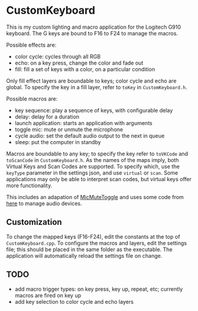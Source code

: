 # CustomKeyboard
This is my custom lighting and macro application for the Logitech G910 keyboard. The G keys are bound to F16 to F24 to manage the macros.

Possible effects are:
- color cycle: cycles through all RGB
- echo: on a key press, change the color and fade out
- fill: fill a set of keys with a color, on a particular condition

Only fill effect layers are boundable to keys; color cycle and echo are global. To specify the key in a fill layer, refer to `toKey` in `CustomKeyboard.h`.

Possible macros are:
- key sequence: play a sequence of keys, with configurable delay
- delay: delay for a duration
- launch application: starts an application with arguments
- toggle mic: mute or unmute the microphone
- cycle audio: set the default audio output to the next in queue
- sleep: put the computer in standby

Macros are boundable to any key; to specify the key refer to `toVKCode` and `toScanCode` in `CustomKeyboard.h`.
As the names of the maps imply, both Virtual Keys and Scan Codes are supported.
To specify which, use the `keyType` parameter in the settings json, and use `virtual` or `scan`.
Some applications may only be able to interpret scan codes, but virtual keys offer more functionality.

This includes an adapation of [MicMuteToggle](https://github.com/fredemmott/MicMuteToggle/tree/master/MicMuteToggle)
and uses some code from [here](https://stackoverflow.com/questions/57778069/how-can-i-programmatically-set-the-default-input-and-output-audio-device-for-an)
to manage audio devices.

## Customization
To change the mapped keys (F16-F24), edit the constants at the top of `CustomKeyboard.cpp`.
To configure the macros and layers, edit the settings file; this should be placed in the same folder as the executable.
The application will automatically reload the settings file on change.

## TODO
- add macro trigger types: on key press, key up, repeat, etc; currently macros are fired on key up
- add key selection to color cycle and echo layers